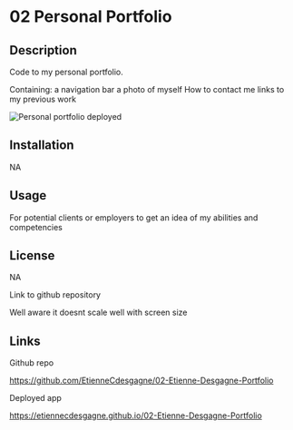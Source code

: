 # 02 Personal Portfolio

## Description

Code to my personal portfolio. 

Containing: 
    a navigation bar
    a photo of myself
    How to contact me
    links to my previous work
    
![Personal portfolio deployed](https://github.com/EtienneCdesgagne/Challenge-2/assets/127253511/b44736d2-55b1-406f-a12b-747e5f1639e3)

## Installation 

NA

## Usage

For potential clients or employers to get an idea of my abilities and competencies

## License 
NA

Link to github repository

Well aware it doesnt scale well with screen size 

## Links

Github repo

https://github.com/EtienneCdesgagne/02-Etienne-Desgagne-Portfolio

Deployed app 

https://etiennecdesgagne.github.io/02-Etienne-Desgagne-Portfolio

